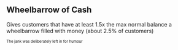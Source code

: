 ## Wheelbarrow of Cash
Gives customers that have at least 1.5x the max normal balance a wheelbarrow filled with money (about 2.5% of customers)

<sub><sup>The jank was deliberately left in for humour</sup></sub>
